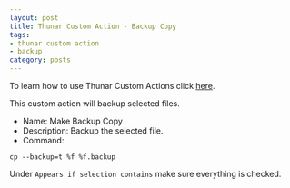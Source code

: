 ```yaml
---
layout: post
title: Thunar Custom Action - Backup Copy
tags:
- thunar custom action
- backup
category: posts
---
```

To learn how to use Thunar Custom Actions click [here](https://birchwell.github.io/posts/thunar-custom-actions-tutorial-convert-video-to-avi/).

This custom action will backup selected files.

* Name: Make Backup Copy
* Description: Backup the selected file.
* Command: 

`cp --backup=t %f %f.backup`

Under `Appears if selection contains` make sure everything is checked.
